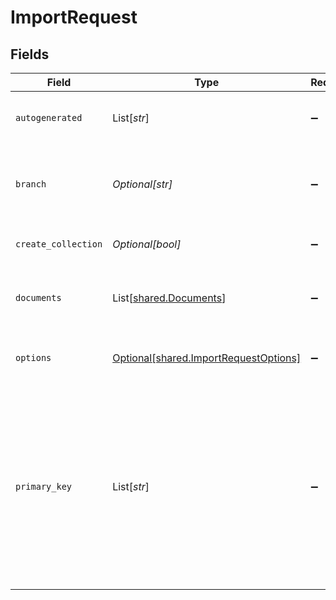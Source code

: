 # ImportRequest


## Fields

| Field                                                                                                                                                                                                              | Type                                                                                                                                                                                                               | Required                                                                                                                                                                                                           | Description                                                                                                                                                                                                        |
| ------------------------------------------------------------------------------------------------------------------------------------------------------------------------------------------------------------------ | ------------------------------------------------------------------------------------------------------------------------------------------------------------------------------------------------------------------ | ------------------------------------------------------------------------------------------------------------------------------------------------------------------------------------------------------------------ | ------------------------------------------------------------------------------------------------------------------------------------------------------------------------------------------------------------------ |
| `autogenerated`                                                                                                                                                                                                    | List[*str*]                                                                                                                                                                                                        | :heavy_minus_sign:                                                                                                                                                                                                 | The list of autogenerated fields of the collection                                                                                                                                                                 |
| `branch`                                                                                                                                                                                                           | *Optional[str]*                                                                                                                                                                                                    | :heavy_minus_sign:                                                                                                                                                                                                 | Optionally specify a database branch name to perform operation on                                                                                                                                                  |
| `create_collection`                                                                                                                                                                                                | *Optional[bool]*                                                                                                                                                                                                   | :heavy_minus_sign:                                                                                                                                                                                                 | Allow to create collection if it doesn't exists                                                                                                                                                                    |
| `documents`                                                                                                                                                                                                        | List[[shared.Documents](../../models/shared/documents.md)]                                                                                                                                                         | :heavy_minus_sign:                                                                                                                                                                                                 | Array of documents to import. Each document is a JSON object.                                                                                                                                                      |
| `options`                                                                                                                                                                                                          | [Optional[shared.ImportRequestOptions]](../../models/shared/importrequestoptions.md)                                                                                                                               | :heavy_minus_sign:                                                                                                                                                                                                 | additional options for import requests.                                                                                                                                                                            |
| `primary_key`                                                                                                                                                                                                      | List[*str*]                                                                                                                                                                                                        | :heavy_minus_sign:                                                                                                                                                                                                 | List of fields which constitutes primary key of the collection If not specified and field with name 'id' is present, it's used as a primary key, further if inferred type is UUID, then it's set as autogenerated. |